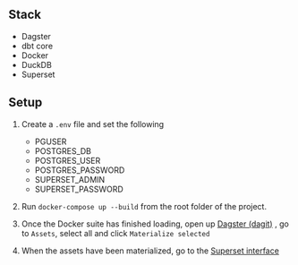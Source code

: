 ## Stack

- Dagster
- dbt core
- Docker
- DuckDB
- Superset

## Setup

1. Create a `.env` file and set the following
    - PGUSER
    - POSTGRES_DB
    - POSTGRES_USER
    - POSTGRES_PASSWORD
    - SUPERSET_ADMIN
    - SUPERSET_PASSWORD

2. Run  `docker-compose up --build` from the root folder of the project.

3. Once the Docker suite has finished loading, open up [Dagster (dagit)](http://localhost:3000) , go to `Assets`, select all and click `Materialize selected`

4. When the assets have been materialized, go to the [Superset interface](http://localhost:8088)
